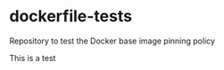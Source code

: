 # dockerfile-tests

Repository to test the Docker base image pinning policy

This is a test
 






